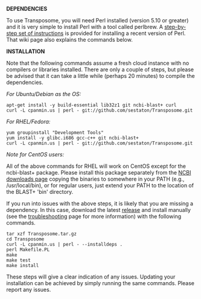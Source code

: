 **DEPENDENCIES**

To use Transposome, you will need Perl installed (version 5.10 or greater) and it is very simple to install Perl with a tool called perlbrew. A [step-by-step set of instructions](https://github.com/sestaton/Transposome/wiki/Installing-dependencies#installing-perl) is provided for installing a recent version of Perl. That wiki page also explains the commands below.

**INSTALLATION**

Note that the following commands assume a fresh cloud instance with no compilers or libraries installed. There are only a couple of steps, but please be advised that it can take a little while (perhaps 20 minutes) to compile the dependencies.

*For Ubuntu/Debian as the OS:*

    apt-get install -y build-essential lib32z1 git ncbi-blast+ curl
    curl -L cpanmin.us | perl - git://github.com/sestaton/Transposome.git

*For RHEL/Fedora:*

    yum groupinstall "Development Tools"
    yum install -y glibc.i686 gcc-c++ git ncbi-blast+
    curl -L cpanmin.us | perl - git://github.com/sestaton/Transposome.git

*Note for CentOS users:*

All of the above commands for RHEL will work on CentOS except for the ncbi-blast+ package. Please install this package separately from the [NCBI downloads page](http://blast.ncbi.nlm.nih.gov/Blast.cgi?PAGE_TYPE=BlastDocs&DOC_TYPE=Download) copying the binaries to somewhere in your PATH (e.g., /usr/local/bin), or for regular users, just extend your PATH to the location of the BLAST+ 'bin' directory.

If you run into issues with the above steps, it is likely that you are missing a dependency. In this case, download the latest [release](https://github.com/sestaton/Transposome/releases) and install manually (see the [troubleshooting](https://github.com/sestaton/Transposome/wiki/Troubleshooting) page for more information) with the following commands.

    tar xzf Transposome.tar.gz
    cd Transposome
    curl -L cpanmin.us | perl - --installdeps .
    perl Makefile.PL
    make
    make test
    make install

These steps will give a clear indication of any issues. Updating your installation can be achieved by simply running the same commands. Please report any issues.